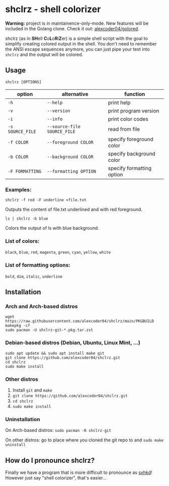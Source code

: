 
# shclrz - shell colorizer

**Warning:** project is in maintainence-only-mode. New features will be included
in the Golang clone. Check it out: [alexcoder04/golored](https://github.com/alexcoder04/golored).

shclrz (as in **SH**ell **C**o**L**o**R**i**Z**er) is a simple shell script with
the goal to simplify creating colored output in the shell. You don't need to
remember the ANSI escape sequences anymore, you can just pipe your text into
`shclrz` and the output will be colored.

## Usage

```
shclrz [OPTIONS]
```

| option           | alternative                 | function                  |
|------------------|-----------------------------|---------------------------|
| `-h`             | `--help`                    | print help                |
| `-v`             | `--version`                 | print program version     |
| `-i`             | `--info`                    | print color codes         |
| `-s SOURCE_FILE` | `--source-file SOURCE_FILE` | read from file            |
| `-f COLOR`       | `--foreground COLOR`        | specify foreground color  |
| `-b COLOR`       | `--background COLOR`        | specify background color  |
| `-F FORMATTING`  | `--formatting OPTION`       | specify formatting option |

### Examples:

```
shclrz -f red -F underline <file.txt
```

Outputs the content of file.txt underlined and with red foreground.

```
ls | shclrz -b blue
```

Colors the output of ls with blue background.

### List of colors:

`black`, `blue`, `red`, `magenta`, `green`, `cyan`, `yellow`, `white`

### List of formatting options:

`bold`, `dim`, `italic`, `underline`

## Installation

### Arch and Arch-based distros

```
wget https://raw.githubusercontent.com/alexcoder04/shclrz/main/PKGBUILD
makepkg -cf
sudo pacman -U shclrz-git-*.pkg.tar.zst
```

### Debian-based distros (Debian, Ubuntu, Linux Mint, ...)

```
sudo apt update && sudo apt install make git
git clone https://github.com/alexcoder04/shclrz.git
cd shclrz
sudo make install
```

### Other distros

1. Install `git` and `make`
2. `git clone https://github.com/alexcoder04/shclrz.git`
3. `cd shclrz`
4. `sudo make install`

### Uninstallation

On Arch-based distros: `sudo pacman -R shclrz-git`

On other distros: go to place where you cloned the git repo to and
`sudo make uninstall`

## How do I pronounce shclrz?

Finally we have a program that is more difficult to pronounce as
[sxhkd](https://github.com/baskerville/sxhkd)! However just say "shell
colorizer", that's easier...

